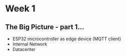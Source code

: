 # Week 1
## The Big Picture - part 1...
- ESP32 microcontroller as edge device (MQTT client)
- Internal Network
- Datacenter